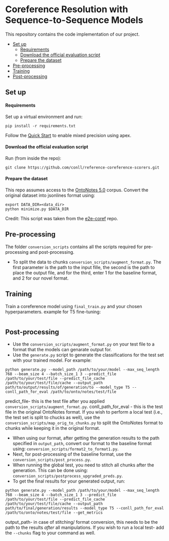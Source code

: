 # Coreference Resolution with Sequence-to-Sequence Models

This repository contains the code implementation of our project.

- [Set up](#set-up)
  * [Requirements](#requirements)
  * [Download the official evaluation script](#download-the-official-evaluation-script)
  * [Prepare the dataset](#prepare-the-dataset)
- [Pre-processing](#Pre-processing)
- [Training](#training)
- [Post-processing](#Post-processing)

## Set up

#### Requirements
Set up a virtual environment and run: 
```
pip install -r requirements.txt
```

Follow the [Quick Start](https://github.com/NVIDIA/apex) to enable mixed precision using apex.

#### Download the official evaluation script
Run (from inside the repo):
 
```
git clone https://github.com/conll/reference-coreference-scorers.git
```

#### Prepare the dataset

This repo assumes access to the [OntoNotes 5.0](https://catalog.ldc.upenn.edu/LDC2013T19) corpus.
Convert the original dataset into jsonlines format using:
```
export DATA_DIR=<data_dir>
python minimize.py $DATA_DIR
``` 
Credit: This script was taken from the [e2e-coref](https://github.com/kentonl/e2e-coref/) repo.

## Pre-processing
The folder `conversion_scripts` contains all the scripts required for pre-processing and post-processing.
- To split the data to chunks `conversion_scripts/augment_format.py`. The first parameter is the path to the input fille, the second is the path to place the output file, and for the third, enter 1 for the baseline format, and 2 for our novel format.

## Training
Train a coreference model using `final_train.py` and your chosen hyperparameters. example for T5 fine-tuning:
```

```

## Post-processing
- Use the `conversion_scripts/augment_format.py` on your test file to a format that the models can genarate output for.
- Use the `generate.py` script to generate the classifications for the test set with your trained model. For example:
```
python generate.py --model_path /path/to/your/model --max_seq_length 768 --beam_size 4 --batch_size_1 3 --predict_file /path/to/your/test/file --predict_file_cache /path/to/your/test/file/cache --output_path path/to/output/results/of/generation/to --model_type T5 --conll_path_for_eval /path/to/onto/notes/test/file
```
predict_file- this is the test file after you applied `conversion_scripts/augment_format.py`.
conll_path_for_eval - this is the test file in the original OntoNotes format. If you wish to perform a local test (i.e., the test set is split to chucks as well), use the `conversion_scripts/map_orig_to_chunks.py` to split the OntoNotes format to chunks while keeping it in the original format.

- When using our format, after getting the generation results to the path specified in `output_path`, convert our format to the baseline format using: `conversion_scripts/format2_to_format1.py`.
- Next, for post-processing of the baseline format, use the `conversion_scripts/post_process.py`.
- When running the global test, you need to stitch all chunks after the generation. This can be done using: `conversion_scripts/postprocess_upgraded_preds.py`.
- To get the final results for your generated output, run:
```
python generate.py --model_path /path/to/your/model --max_seq_length 768 --beam_size 4 --batch_size_1 3 --predict_file /path/to/your/test/file --predict_file_cache /path/to/your/test/file/cache --output_path path/to/final/generation/results --model_type T5 --conll_path_for_eval /path/to/onto/notes/test/file --get_metrics
```
output_path- in case of stitching/ format conversion, this needs to be the path to the results *after* all manipulations.
If you wish to run a local test- add the `--chunks` flag to your command as well. 

